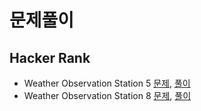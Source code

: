 # 문제풀이
## Hacker Rank
- Weather Observation Station 5 [문제](https://www.hackerrank.com/challenges/weather-observation-station-5/problem?isFullScreen=true), [풀이](HR_weather5.md)
- Weather Observation Station 8 [문제](https://www.hackerrank.com/challenges/weather-observation-station-8/problem?isFullScreen=true), [풀이](HR_weather8.md)